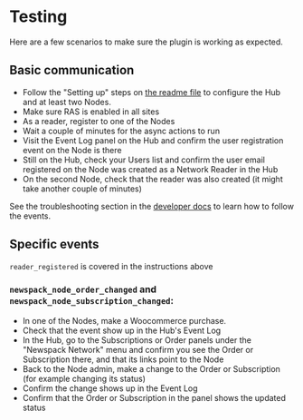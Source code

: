 # Testing

Here are a few scenarios to make sure the plugin is working as expected.

## Basic communication

* Follow the "Setting up" steps on [the readme file](README.md) to configure the Hub and at least two Nodes.
* Make sure RAS is enabled in all sites
* As a reader, register to one of the Nodes
* Wait a couple of minutes for the async actions to run
* Visit the Event Log panel on the Hub and confirm the user registration event on the Node is there
* Still on the Hub, check your Users list and confirm the user email registered on the Node was created as a Network Reader in the Hub
* On the second Node, check that the reader was also created (it might take another couple of minutes)

See the troubleshooting section in the [developer docs](DEV_NOTES.md) to learn how to follow the events.

## Specific events

`reader_registered` is covered in the instructions above

### `newspack_node_order_changed` and `newspack_node_subscription_changed`: 

* In one of the Nodes, make a Woocommerce purchase.
* Check that the event show up in the Hub's Event Log
* In the Hub, go to the Subscriptions or Order panels under the "Newspack Network" menu and confirm you see the Order or Subscription there, and that its links point to the Node
* Back to the Node admin, make a change to the Order or Subscription (for example changing its status)
* Confirm the change shows up in the Event Log
* Confirm that the Order or Subscription in the panel shows the updated status